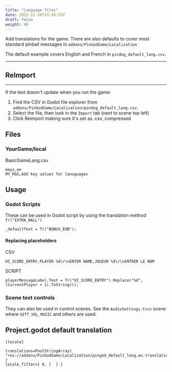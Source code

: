```yaml
---
title: "Language files"
date: 2022-12-26T15:26:15Z
draft: false
weight: 40
---
```


Add translations for the game. There are also defaults to cover most standard pinball messages in `addons/PinGodGame/Localization`

The default example covers English and French in `pindog_default_lang.csv`.

---
## ReImport
---

If the text doesn't update when you run the game:

1. Find the CSV in Godot file explorer from `addons/PinGodGame/Localization/pindog_default_lang.csv`.
2. Select the file, then look in the `Import` tab (next to scene top left)
3. Click Reimport making sure it's set as .csv, compressed

## Files

### YourGame/local

BasicGameLang.csv

```
keys,en
MY_MSG,Add key values for lanuguages
```

## Usage

### Godot Scripts

These can be used in Godot script by using the translation method `Tr("EXTRA_BALL")`

`_defaultText = Tr("BONUS_EOB");`

#### Replacing placeholders

CSV 

`HI_SCORE_ENTRY,PLAYER %d\r\nENTER NAME,JOUEUR %d\r\nENTRER LE NOM`

SCRIPT 

`playerMessageLabel.Text = Tr("HI_SCORE_ENTRY").Replace("%d", (CurrentPlayer + 1).ToString());`

### Scene text controls

They can also be used in control scenes. See the `AudioSettings.tscn` scene where `SETT_VOL_MUSIC` and others are used.

## Project.godot default translation

```
[locale]

translations=PoolStringArray( "res://addons/PinGodGame/Localization/pingod_default_lang.en.translation" )
locale_filter=[ 0, [  ] ]
```